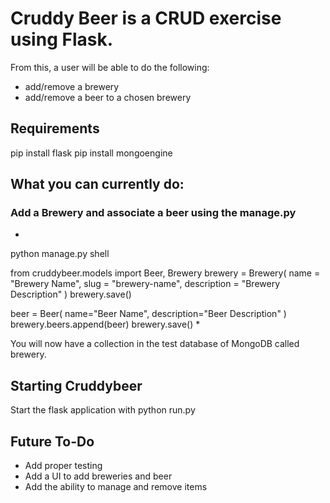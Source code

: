 # Cruddy Beer is a CRUD exercise using Flask.

From this, a user will be able to do the following:

- add/remove a brewery
- add/remove a beer to a chosen brewery

## Requirements
pip install flask
pip install mongoengine


## What you can currently do:

### Add a Brewery and associate a beer using the manage.py
*
python manage.py shell

from cruddybeer.models import Beer, Brewery
brewery = Brewery(
name = "Brewery Name",
slug = "brewery-name",
description = "Brewery Description"
)
brewery.save()

beer = Beer(
name="Beer Name",
description="Beer Description"
)
brewery.beers.append(beer)
brewery.save()
*

You will now have a collection in the test database of MongoDB called brewery.


## Starting Cruddybeer
Start the flask application with python run.py

## Future To-Do
- Add proper testing
- Add a UI to add breweries and beer
- Add the ability to manage and remove items